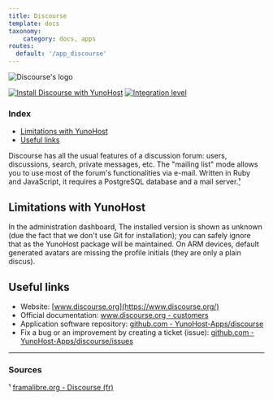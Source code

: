 ```yaml
---
title: Discourse
template: docs
taxonomy:
    category: docs, apps
routes:
  default: '/app_discourse'
---
```


![Discourse's logo](image://discourse_logo.svg?resize=,80)

[![Install Discourse with YunoHost](https://install-app.yunohost.org/install-with-yunohost.png)](https://install-app.yunohost.org/?app=discourse) [![Integration level](https://dash.yunohost.org/integration/discourse.svg)](https://ci-apps.yunohost.org/jenkins/job/discourse%20%28Community%29/lastBuild/consoleFull)

### Index

- [Limitations with YunoHost](#limitations-with-yunohost)
- [Useful links](#useful-links)

Discourse has all the usual features of a discussion forum: users, discussions, search, private messages, etc. The "mailing list" mode allows you to use most of the forum's functionalities via e-mail. Written in Ruby and JavaScript, it requires a PostgreSQL database and a mail server.[¹](#sources)

## Limitations with YunoHost

In the administration dashboard, The installed version is shown as unknown (due the fact that we don't use Git for installation); you can safely ignore that as the YunoHost package will be maintained. On ARM devices, default generated avatars are missing the profile initials (they are only a plain discus).

## Useful links

+ Website: [www.discourse.org](https://www.discourse.org/)
+ Official documentation: [www.discourse.org - customers](https://www.discourse.org/customers)
+ Application software repository: [github.com - YunoHost-Apps/discourse](https://github.com/YunoHost-Apps/discourse_ynh)
+ Fix a bug or an improvement by creating a ticket (issue): [github.com - YunoHost-Apps/discourse/issues](https://github.com/YunoHost-Apps/discourse_ynh/issues)

-----

### Sources

¹ [framalibre.org - Discourse (fr)](https://framalibre.org/content/discourse)

